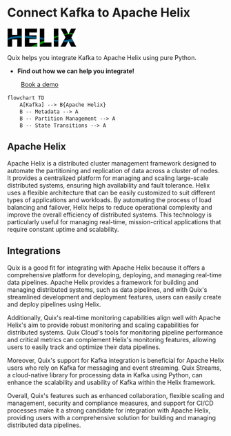 # Connect Kafka to Apache Helix

![](./images/logo_1.jpg)

Quix helps you integrate Kafka to Apache Helix using pure Python.

<div class="grid cards blog-grid-card" markdown>

- __Find out how we can help you integrate!__

    <a class="md-button md-button--primary" href="https://share.hsforms.com/1iW0TmZzKQMChk0lxd_tGiw4yjw2?__hstc=175542013.2303933fbd746c0ac86d9ccbe9bc9100.1728383268831.1729603416735.1729620918855.31&__hssc=175542013.1.1729620918855&__hsfp=2132701734" target="_blank" style="margin:.5rem;">Book a demo</a>

</div>

```mermaid
flowchart TD
    A[Kafka] --> B{Apache Helix}
    B -- Metadata --> A
    B -- Partition Management --> A
    B -- State Transitions --> A        
```

## Apache Helix

Apache Helix is a distributed cluster management framework designed to automate the partitioning and replication of data across a cluster of nodes. It provides a centralized platform for managing and scaling large-scale distributed systems, ensuring high availability and fault tolerance. Helix uses a flexible architecture that can be easily customized to suit different types of applications and workloads. By automating the process of load balancing and failover, Helix helps to reduce operational complexity and improve the overall efficiency of distributed systems. This technology is particularly useful for managing real-time, mission-critical applications that require constant uptime and scalability.

## Integrations

Quix is a good fit for integrating with Apache Helix because it offers a comprehensive platform for developing, deploying, and managing real-time data pipelines. Apache Helix provides a framework for building and managing distributed systems, such as data pipelines, and with Quix's streamlined development and deployment features, users can easily create and deploy pipelines using Helix.

Additionally, Quix's real-time monitoring capabilities align well with Apache Helix's aim to provide robust monitoring and scaling capabilities for distributed systems. Quix Cloud's tools for monitoring pipeline performance and critical metrics can complement Helix's monitoring features, allowing users to easily track and optimize their data pipelines.

Moreover, Quix's support for Kafka integration is beneficial for Apache Helix users who rely on Kafka for messaging and event streaming. Quix Streams, a cloud-native library for processing data in Kafka using Python, can enhance the scalability and usability of Kafka within the Helix framework.

Overall, Quix's features such as enhanced collaboration, flexible scaling and management, security and compliance measures, and support for CI/CD processes make it a strong candidate for integration with Apache Helix, providing users with a comprehensive solution for building and managing distributed data pipelines.

